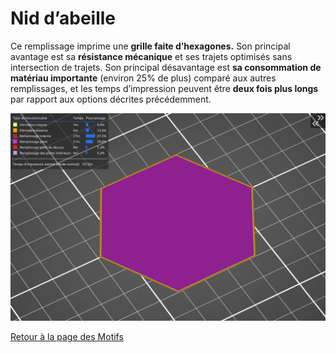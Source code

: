 # Nid d’abeille

Ce remplissage imprime une **grille faite d’hexagones.** Son principal avantage est sa **résistance mécanique** et ses trajets optimisés sans intersection de trajets. Son principal désavantage est **sa consommation de matériau importante** (environ 25% de plus) comparé aux autres remplissages, et les temps d’impression peuvent être **deux fois plus longs** par rapport aux options décrites précédemment.

![Image : Remplissage nid d’abeille (image gif animée)](images/nid-dabeille.gif)


[Retour à la page des Motifs](pattern.md)